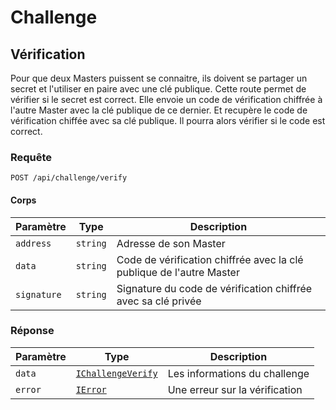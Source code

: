 # Challenge

## Vérification

Pour que deux Masters puissent se connaitre, ils doivent se partager un secret et l'utiliser en paire avec une clé publique.
Cette route permet de vérifier si le secret est correct.
Elle envoie un code de vérification chiffrée à l'autre Master avec la clé publique de ce dernier.
Et recupère le code de vérification chiffée avec sa clé publique.
Il pourra alors vérifier si le code est correct.

### Requête

```http
POST /api/challenge/verify
```

#### Corps

| Paramètre | Type | Description |
| --- | --- | --- |
| `address` | `string` | Adresse de son Master |
| `data` | `string` | Code de vérification chiffrée avec la clé publique de l'autre Master |
| `signature` | `string` | Signature du code de vérification chiffrée avec sa clé privée |

### Réponse

| Paramètre | Type | Description |
| --- | --- | --- |
| `data` | [`IChallengeVerify`](/docs/api/challenge/typing.md#ichallengeverify) | Les informations du challenge |
| `error` | [`IError`](/docs/api/typing.md#ierror) | Une erreur sur la vérification |